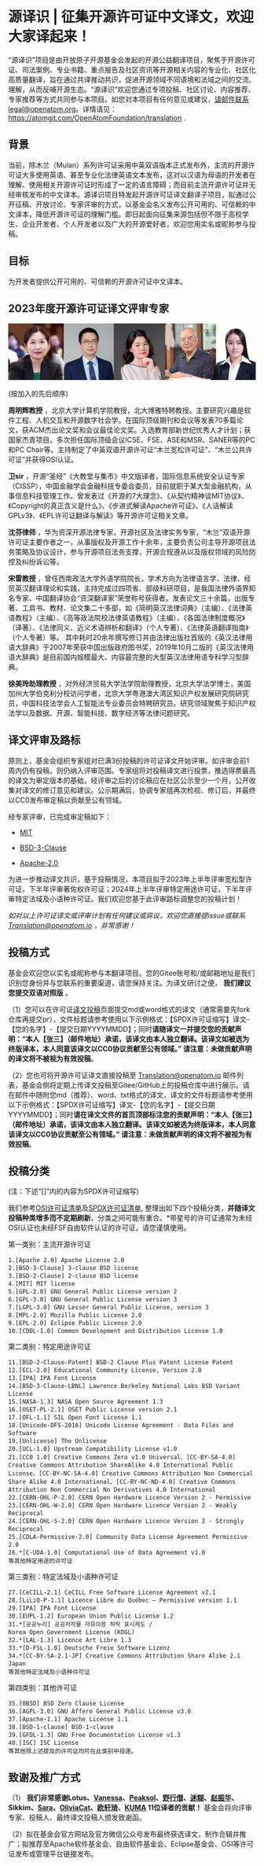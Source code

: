 # 源译识 | 征集开源许可证中文译文，欢迎大家译起来！

“源译识”项目是由开放原子开源基金会发起的开源公益翻译项目，聚焦于开源许可证、司法案例、专业书籍、重点报告及社区资讯等开源相关内容的专业化、社区化高质量翻译，旨在通过共译推动共识，促进开源领域不同语境和法域之间的交流、理解，从而反哺开源生态。“源译识”欢迎您通过专项投稿、社区讨论、内容推荐、专家推荐等方式共同参与本项目。如您对本项目有任何意见或建议，请邮件联系legal@openatom.org。详情请见：https://atomgit.com/OpenAtomFoundation/translation .

## 背景
当前，除木兰（Mulan）系列许可证采用中英双语版本正式发布外，主流的开源许可证大多使用英语、甚至专业化法律英语文本发布，这对以汉语为母语的开发者在理解、使用相关开源许可证时形成了一定的语言障碍；而目前主流开源许可证并无经审核发布的中文译本。源译识项目特发起开源许可证译文翻译子项目，拟通过公开征稿、开放讨论、专家评审的方式，以基金会名义发布公开可用的、可信赖的中文译本，降低开源许可证的理解门槛。即日起面向征集来源包括但不限于高校学生、企业开发者、个人开发者以及广大的开源爱好者，欢迎您用实名或昵称参与投稿。

## 目标
为开发者提供公开可用的、可信赖的开源许可证中文译本。

## 2023年度开源许可证译文评审专家

![输入图片说明](%E8%AF%91%E6%96%87%E8%AF%84%E5%AE%A1&%E5%AE%A1%E5%AE%9A%E7%A8%BF%20Review&Final%20texts/%E4%B8%93%E5%AE%B6%E8%AF%84%E5%AE%A1%E5%9B%A22023.png)

(按加入的先后顺序)

 **周明辉教授** ，北京大学计算机学院教授，北大博雅特聘教授。主要研究兴趣是软件工程、人机交互和开源数字社会学。在国际顶级期刊和会议等发表70多篇论文，获ACM杰出论文奖和会议最佳论文奖。入选教育部新世纪优秀人才计划；获国家杰青项目。多次担任国际顶级会议ICSE、FSE、ASE和MSR、SANER等的PC和PC Chair等。主持制定了中英双语开源许可证“木兰宽松许可证”、“木兰公共许可证”并获得OSI认证。

 **卫sir** ，开源“圣经”《大教堂与集市》中文版译者，国际信息系统安全认证专家（CISSP），中国金融学会金融科技专委会委员，目前就职于某大型金融机构，从事信息科技管理工作。曾发表过《开源的7大理念》、《从契约精神谈MIT协议》、《Copyright的真正含义是什么》、《步进式解读Apache许可证》、《人话解读GPLv3》、《EPL许可证翻译与解读》等开源许可证相关文章。

 **沈芬律师** ，华为资深开源法律专家，开源社区及法律实务专家，“木兰”双语开源许可证主要作者之一，从事版权及开源工作十余年，主要负责公司主导开源项目法务策略及协议设计，参与开源项目法务支撑，开源合规遵从以及版权领域的风险防控及纠纷诉讼等。

 **宋雷教授** ，曾任西南政法大学外语学院院长，学术方向为法律语言学、法律、经贸英汉翻译理论和实践，主持完成过四项省、部级科研项目，是我国法律外语界知名专家、中国翻译协会“资深翻译家”荣誉称号获得者。发表论文三十余篇，出版专著、工具书、教材、论文集二十多部，如《简明英汉法律词典》（主编）、《法律英语教程》（主编）、《高等政法院校法律英语教程》（主编）、《各国法律制度概况》（译著）、《法律同义、近义术语辨析和翻译》（个人专著）、《法律英语翻译指南》（个人专著）等。 其中耗时20余年撰写修订并由法律出版社首版的《英汉法律用语大辞典》于2007年荣获中国出版政府图书奖，2019年10月二版的《英汉法律用语大辞典》是目前国内规模最大、内容最完整的大型英汉法律用语专科学习型辞典。

 **徐美玲助理教授** ，对外经济贸易大学法学院助理教授，北京大学法学博士，美国加州大学伯克利分校访问学者，北京大学粤港澳大湾区知识产权发展研究院研究员，中国科技法学会人工智能法专业委员会特聘研究员。研究领域聚焦于知识产权法学以及数据、开源、智能科技、数字经济等法律问题研究。


## 译文评审及路标

原则上，基金会组织专家组对已满3份投稿的许可证译文开始评审。如评审会前1周内仍有投稿，则仍纳入评审范围。专家组将对投稿译文进行投票，推选得票最高的译文为审定版本的基础，经评审之后的讨论稿应在社区公示至少一个月，公开收集对译文的修订意见和建议。公示期满后，协调专家组再次检视、修订后，并最终以CC0发布审定稿以贡献至公有领域。

经专家评审，已完成审定稿如下：

- [MIT](https://gitee.com/OpenAtomFoundation/legal-license-translation/blob/master/%E8%AF%91%E6%96%87%E8%AF%84%E5%AE%A1&%E5%AE%A1%E5%AE%9A%E7%A8%BF%20Review&Final%20texts/%5BEN-CN%5D%20MIT-final%20text-20230115.md)

- [BSD-3-Clause](https://gitee.com/OpenAtomFoundation/legal-license-translation/blob/master/%E8%AF%91%E6%96%87%E8%AF%84%E5%AE%A1&%E5%AE%A1%E5%AE%9A%E7%A8%BF%20Review&Final%20texts/%5BEN-CN%5D%20BSD-3-clause-final%20text-20230115.md)

- [Apache-2.0](https://gitee.com/OpenAtomFoundation/legal-license-translation/blob/master/%E8%AF%91%E6%96%87%E8%AF%84%E5%AE%A1&%E5%AE%A1%E5%AE%9A%E7%A8%BF%20Review&Final%20texts/%5BEN-CN%5D%20Apache-2.0-final%20text-20230409.md)

为进一步推动译文共识，基于投稿情况，本项目拟于2023年上半年评审宽松型许可证，下半年评审著佐权许可证；2024年上半年评审特定用途许可证，下半年评审特定法域及小语种许可证。我们欢迎您基于此评审路标调整您的投稿计划！

_如对以上许可证译文或评审计划有任何建议或异议，欢迎您直接提issue或联系  Translation@openatom.io ，非常感谢！_ 


## 投稿方式

基金会欢迎您以实名或昵称参与本翻译项目。您的Gitee账号和/或邮箱地址是我们识别您身份并与您联系的重要渠道，请您保持关注。为译文研讨之便， **我们建议您提交双语对照版** 。

（1）您可以在许可证[译文投稿](https://gitee.com/OpenAtomFoundation/legal-license-translation/tree/master/%E8%AF%91%E6%96%87%E6%8A%95%E7%A8%BF%20Submission)页面提交md或word格式的译文（通常需要先fork仓库再提交pr），文件标题请参考使用以下示例格式：【SPDX许可证缩写】译文-【您的名字】-【提交日期YYYYMMDD】；同时**请随译文一并提交您的贡献声明：“本人【张三】（邮件地址）承诺，该译文由本人独立翻译。该译文如被选为终版译本，本人同意该译文以CC0协议贡献至公有领域。” 请注意：未做贡献声明的译文将不被视为有效投稿**。

（2）您也可将开源许可证译文直接投稿至 Translation@openatom.io 邮件列表，基金会侧将定期上传译文投稿至Gitee/GitHub上的投稿仓库中进行展示。请在邮件中随附您md（推荐）、word、txt格式的译文，译文的文件标题请参考使用以下示例格式：【SPDX许可证缩写】译文-【您的名字】-【提交日期YYYYMMDD】；同时**请在译文文件的首页顶部标注您的贡献声明：“本人【张三】（邮件地址）承诺，该译文由本人独立翻译。该译文如被选为终版译本，本人同意该译文以CC0协议贡献至公有领域。” 请注意：未做贡献声明的译文将不被视为有效投稿**。


## 投稿分类
(注：下述“[]”内的内容为SPDX许可证缩写)


我们参考[OSI许可证清单](https://opensource.org/licenses/)及[SPDX许可证清单](https://spdx.org/licenses/), 整理出如下四个投稿分类，**并随译文投稿种类增多而不定期刷新**，分类之间可能有重合。*带星号的许可证通常为未经OSI认证也未经FSF自由软件认证的许可证，请您谨慎使用。

第一类别：主流开源许可证


```
1.[Apache 2.0] Apache License 2.0
2.[BSD-3-Clause] 3-clause BSD license
3.[BSD-2-Clause] 2-clause BSD license
4.[MIT] MIT license
5.[GPL-2.0] GNU General Public License version 2
6.[GPL-3.0] GNU General Public License version 3
7.[LGPL-3.0] GNU Lesser General Public License, version 3
8.[MPL-2.0] Mozilla Public License 2.0
9.[EPL-2.0] Eclipse Public License 2.0
10.[CDDL-1.0] Common Development and Distribution License 1.0

```

第二类别：特定用途许可证


```
11.[BSD-2-Clause-Patent] BSD-2 Clause Plus Patent License Patent
12.[ECL-2.0] Educational Community License, Version 2.0
13.[IPA] IPA Font License
14.[BSD-3-Clause-LBNL] Lawrence Berkeley National Labs BSD Variant License
15.[NASA-1.3] NASA Open Source Agreement 1.3
16.[OSET-PL-2.1] OSET Public License version 2.1
17.[OFL-1.1] SIL Open Font License 1.1
18.[Unicode-DFS-2016] Unicode License Agreement - Data Files and Software
19.[Unlicense] The Unlicense
20.[UCL-1.0] Upstream Compatibility License v1.0
21.[CC0 1.0] Creative Commons Zero v1.0 Universal、[CC-BY-SA-4.0] Creative Commons Attribution ShareAlike 4.0 International Public License、[CC-BY-NC-SA-4.0] Creative Commons Attribution Non Commercial Share Alike 4.0 International、[CC-BY-NC-ND-4.0] Creative Commons Attribution Non Commercial No Derivatives 4.0 International
22.[CERN-OHL-P-2.0] CERN Open Hardware Licence Version 2 - Permissive
23.[CERN-OHL-W-2.0] CERN Open Hardware Licence Version 2 - Weakly Reciprocal
24.[CERN-OHL-S-2.0] CERN Open Hardware Licence Version 2 - Strongly Reciprocal
25.[CDLA-Permissive-2.0] Community Data License Agreement Permissive 2.0
26.*[C-UDA-1.0] Computational Use of Data Agreement v1.0
等其他特定用途的许可证

```

第三类别：特定法域及小语种许可证


```
27.[CeCILL-2.1] CeCILL Free Software License Agreement v2.1
28.[LiLiQ-P-1.1] Licence Libre du Québec – Permissive version 1.1
29.[IPA] IPA Font License
30.[EUPL-1.2] European Union Public License 1.2
31.*[공공누리] 공공저작물 자유이용 허락 표시제도 / Korea Open Government License (KOGL)
32.*[LAL-1.3] Licence Art Libre 1.3
33.*[D-FSL-1.0] Deutsche Freie Software Lizenz
34.*[CC-BY-SA-2.1-JP] Creative Commons Attribution Share Alike 2.1 Japan
等其他特定法域及小语种许可证

```


第四类别：其他许可证

```
35.[0BSD] BSD Zero Clause License
36.[AGPL-3.0] GNU Affero General Public License v3.0
37.[Apache-1.1] Apache License 1.1
38.[BSD-1-clause] BSD-1-clause
39.[GFDL-1.3] GNU Free Documentation License v1.3
40.[ISC] ISC License
等其他除上述提及的许可证均可在此类别中投递。

```



## 致谢及推广方式
（1） **我们非常感谢Lotus、[Vanessa](http://gitee.com/vanessaguo)、[Peaksol](http://gitee.com/peaksol)、[野行僧](http://gitee.com/gzkoala)、[迷糊](http://gitee.com/xriqc)、[赵振华](http://gitee.com/richzhao409)、Sikkim、[Sara](http://gitee.com/zhang-glas)、[OliviaCat](https://gitee.com/oliviacat)、[欧轩琦](https://gitee.com/ouxuanqi)、[KUMA](https://gitee.com/xue-yangjie) 11位译者的贡献！** 基金会将向评审专家、投稿人、最终译文投稿人颁发致谢函。

（2）拟在基金会官方网站及官方微信公众号发布最终获选译文，制作合辑并推广；拟推荐至Apache软件基金会、自由软件基金会、Eclipse基金会、OSI等许可证发布或管理平台链接发布。